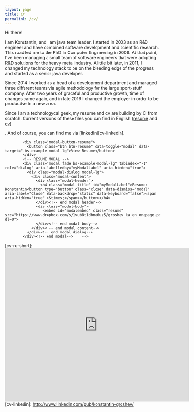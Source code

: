 ```yaml
---
layout: page
title: CV
permalink: /cv/
---
```

Hi there!

I am Konstantin, and I am java team leader. I started in 2003 as an R&D engineer and have combined software development and scientific research. This road led me to the PhD in Computer Engineering in 2009. At that point, I've been managing a small team of software engineers that were adopting R&D solutions for the heavy metal industry. A little bit later, in 2011, I changed my technology stack to be on the bleeding edge of the progress and started as a senior java developer.

Since 2014 I worked as a head of a development department and managed three different teams via agile methodology for the large sport-stuff company. After two years of graceful and productive growth, time of changes came again, and in late 2016 I changed the employer in order to be productive in a new area.  

Since I am a technologycal geek, my resume and cv are building by CI from scratch. Current versions of these files you can find in English ([resume][cv-en-short] and [cv][cv-en-full]) 
<!-- and in Russian ([resume][cv-ru-short] and [cv][cv-ru-full])
-->. And of course, you can find me via [linkedIn][cv-linkedin].

<!-- <iframe src="https://docs.google.com/viewer?url=https://www.dropbox.com/s/yotucllhvnlyp8z/groshev_ka_ru_onepage.pdf&embedded=true" style="width:600px; height:500px;" frameborder="0"></iframe>

<!-- SMALL MODAL BUTTON -->  
            <div class="modal-button-resume">
              <button class="btn btn-resume" data-toggle="modal" data-target=".bs-example-modal-lg">View Resume</button>
            </div>
            <!-- RESUME MODAL --> 
            <div class="modal fade bs-example-modal-lg" tabindex="-1" role="dialog" aria-labelledby="myModalLabel" aria-hidden="true">
              <div class="modal-dialog modal-lg">
                <div class="modal-content">
                  <div class="modal-header">
                    <h4 class="modal-title" id="myModalLabel">Resume: Konstantin<button type="button" class="close" data-dismiss="modal" aria-label="Close" data-backdrop="static" data-keyboard="false"><span aria-hidden="true" >&times;</span></button></h4>
                  </div><!-- end modal header-->
                  <div class="modal-body">
                     <embed id="modalembed" class="resume" src="https://www.dropbox.com/s/1vub8t1dbna6uz5/groshev_ka_en_onepage.pdf?dl=0">
                  </div><!-- end modal body-->
                </div><!-- end modal content-->
              </div><!-- end modal dialog-->
            </div><!-- end modal-->    --> 

[cv-en-full]: https://www.dropbox.com/s/jhai7cyf183thkv/groshev_ka_en.pdf?dl=0
[cv-en-short]: https://www.dropbox.com/s/1vub8t1dbna6uz5/groshev_ka_en_onepage.pdf?dl=0
[cv-ru-full]: https://www.dropbox.com/s/w8nf2ij21xdwf97/groshev_ka_ru.pdf?dl=0
[cv-ru-short]: <iframe src="https://docs.google.com/viewer?url=https://www.dropbox.com/s/yotucllhvnlyp8z/groshev_ka_ru_onepage.pdf&embedded=true" style="width:600px; height:500px;" frameborder="0"></iframe>
[cv-linkedin]: http://www.linkedin.com/pub/konstantin-groshev/